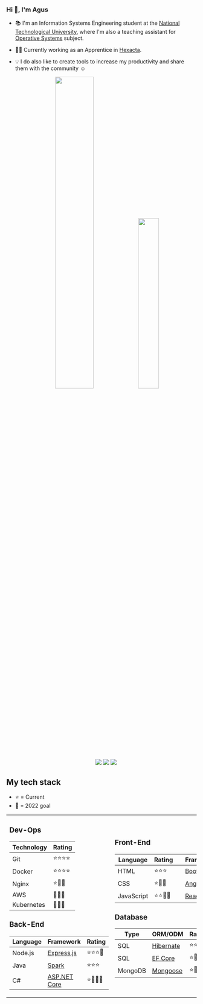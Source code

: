 ### Hi 👋, I'm Agus

- 📚 I'm an Information Systems Engineering student at the [National Technological University](http://www.sistemas.frba.utn.edu.ar/), where I'm also a teaching assistant for [Operative Systems](https://www.utnso.com.ar/) subject.

- 👨‍💻 Currently working as an Apprentice in [Hexacta](https://careers.hexacta.com/).

- 💡 I do also like to create tools to increase my productivity and share them with the community ☺️

  <p align="center">
  <img width="46%" src="https://github-readme-stats.vercel.app/api?username=RaniAgus&show_icons=true&bg_color=0d1117&theme=github_dark&include_all_commits=true&count_private=true"/>
  <img width="34%" src="https://github-readme-stats.vercel.app/api/top-langs/?username=RaniAgus&layout=compact&langs_count=8&theme=github_dark"/>
  </p>

  <p align="center">
  <a href="https://gitstats.me/RaniAgus"><img src="https://img.shields.io/badge/-RaniAgus-black?style=flat&labelColor=black&logo=github&logoColor=white"/></a>
  <a href="https://www.linkedin.com/in/agusranieri/"><img src="https://img.shields.io/badge/-Agustin%20Ranieri%20-0077B5?style=flat&logo=Linkedin&logoColor=white"/></a>
  <a href="mailto:aguseranieri@gmail.com"><img src="https://img.shields.io/badge/-aguseranieri@gmail.com-D14836?style=flat&logo=Gmail&logoColor=white"/></a>
  </p>


## My tech stack

- ⭐ = Current
- 🎯 = 2022 goal


<table>
  <tr>
    <td>
  
### Dev-Ops

| Technology | Rating   |
| ---------- | -------- |
| Git        | ⭐⭐⭐⭐ |
| Docker     | ⭐⭐⭐⭐ |
| Nginx      | ⭐🎯🎯   |
| AWS        | 🎯🎯🎯   |
| Kubernetes | 🎯🎯🎯   |

      
### Back-End

| Language | Framework                                            | Rating   |
| -------- | ---------------------------------------------------- | -------- |
| Node.js  | [Express.js](https://github.com/expressjs/express)   | ⭐⭐⭐🎯 | 
| Java     | [Spark](https://github.com/perwendel/spark)          | ⭐⭐⭐   |
| C#       | [ASP.NET Core](https://github.com/dotnet/aspnetcore) | ⭐🎯🎯🎯 |

   </td>
   <td>
      
### Front-End

| Language           | Rating    | | Framework                                      | Rating   |
| ------------------ | --------- |-| ---------------------------------------------- | -------- |
| HTML               | ⭐⭐⭐   | | [Bootstrap](https://github.com/twbs/bootstrap) | ⭐⭐⭐   |
| CSS                | ⭐🎯🎯   | | [Angular](https://github.com/angular/angular)  | ⭐⭐     |
| JavaScript         | ⭐⭐🎯🎯 | | [React.js](https://github.com/facebook/react)  | 🎯🎯🎯   |

     
### Database

| Type    | ORM/ODM                                                 | Rating   |
| ------- | ------------------------------------------------------- | -------- |
| SQL     | [Hibernate](https://github.com/hibernate/hibernate-orm) | ⭐⭐⭐   |
| SQL     | [EF Core](https://github.com/dotnet/efcore)             | ⭐🎯🎯🎯 |
| MongoDB | [Mongoose](https://github.com/Automattic/mongoose)      | ⭐🎯🎯   | 

   </td>
   <td>

### Other Tools

| Language/Tool | Rating   |
| ------------- | -------- |
| C             | ⭐⭐⭐⭐ |
| Linux Shell   | ⭐⭐⭐⭐ |
| TypeScript    | ⭐⭐⭐⭐ |
| JWT           | ⭐⭐⭐   |
| Shell Scripts | ⭐⭐⭐   |
| GNU Make      | ⭐⭐⭐   | 
| Python        | ⭐       | 
| PHP           | ⭐       | 

  </td>
 </tr>
</table>
